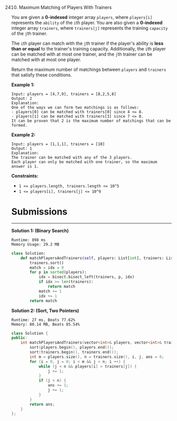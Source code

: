 2410. Maximum Matching of Players With Trainers

You are given a **0-indexed** integer array `players`, where `players[i]` represents the `ability` of the `i`th player. You are also given a **0-indexed** integer array `trainers`, where `trainers[j]` represents the training `capacity` of the `j`th trainer.

The `i`th player can match with the `j`th trainer if the player's ability is **less than or equal** to the trainer's training capacity. Additionally, the `i`th player can be matched with at most one trainer, and the `j`th trainer can be matched with at most one player.

Return the maximum number of matchings between `players` and `trainers` that satisfy these conditions.

 

**Example 1:**
```
Input: players = [4,7,9], trainers = [8,2,5,8]
Output: 2
Explanation:
One of the ways we can form two matchings is as follows:
- players[0] can be matched with trainers[0] since 4 <= 8.
- players[1] can be matched with trainers[3] since 7 <= 8.
It can be proven that 2 is the maximum number of matchings that can be formed.
```

**Example 2:**
```
Input: players = [1,1,1], trainers = [10]
Output: 1
Explanation:
The trainer can be matched with any of the 3 players.
Each player can only be matched with one trainer, so the maximum answer is 1.
```

**Constraints:**

* `1 <= players.length, trainers.length <= 10^5`
* `1 <= players[i], trainers[j] <= 10^9`

# Submissions
---
**Solution 1: (Binary Search)**
```
Runtime: 898 ms
Memory Usage: 29.2 MB
```
```python
class Solution:
    def matchPlayersAndTrainers(self, players: List[int], trainers: List[int]) -> int:
        trainers.sort()
        match = idx = 0
        for p in sorted(players):
            idx = bisect.bisect_left(trainers, p, idx)
            if idx >= len(trainers):
                return match
            match += 1
            idx += 1
        return match
```

**Solution 2: (Sort, Two Pointers)**
```
Runtime: 27 ms, Beats 77.62%
Memory: 80.14 MB, Beats 85.54%
```
```c++
class Solution {
public:
    int matchPlayersAndTrainers(vector<int>& players, vector<int>& trainers) {
        sort(players.begin(), players.end());
        sort(trainers.begin(), trainers.end());
        int m = players.size(), n = trainers.size(), i, j, ans = 0;
        for (i = 0, j = 0; i < m && j < n; i ++) {
            while (j < n && players[i] > trainers[j]) {
                j += 1;
            }
            if (j < n) {
                ans += 1;
                j += 1;
            }
        }
        return ans;
    }
};
```
